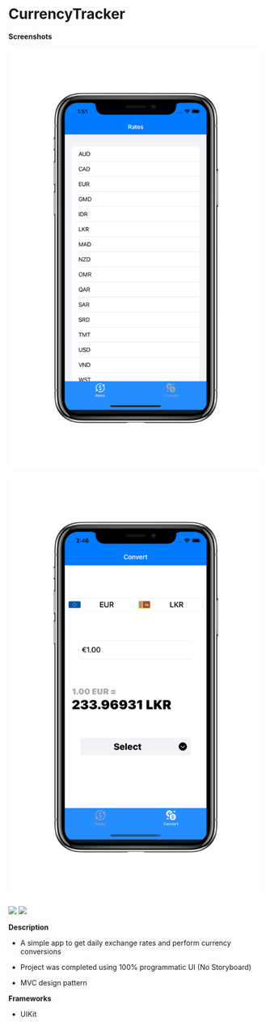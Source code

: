 # CurrencyTracker

**Screenshots**

![](Screenshots/Rates%20Screen.png)

![](Screenshots/Convert%20Screen.png)

![](Rates.gif)    ![](Convert.gif)   

**Description**

* A simple app to get daily exchange rates and perform currency conversions

* Project was completed using 100% programmatic UI (No Storyboard)

* MVC design pattern


**Frameworks**

* UIKit
